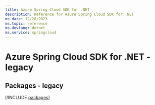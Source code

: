 ```yaml
---
title: Azure Spring Cloud SDK for .NET
description: Reference for Azure Spring Cloud SDK for .NET
ms.date: 12/28/2023
ms.topic: reference
ms.devlang: dotnet
ms.service: springcloud
---
```

# Azure Spring Cloud SDK for .NET - legacy
## Packages - legacy
[!INCLUDE [packages](spring-cloud-index.md)]